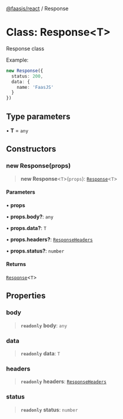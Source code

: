 [@faasjs/react](../README.md) / Response

# Class: Response\<T\>

Response class

Example:
```ts
new Response({
  status: 200,
  data: {
    name: 'FaasJS'
  }
})
```

## Type parameters

• **T** = `any`

## Constructors

### new Response(props)

> **new Response**\<`T`\>(`props`): [`Response`](Response.md)\<`T`\>

#### Parameters

• **props**

• **props\.body?**: `any`

• **props\.data?**: `T`

• **props\.headers?**: [`ResponseHeaders`](../type-aliases/ResponseHeaders.md)

• **props\.status?**: `number`

#### Returns

[`Response`](Response.md)\<`T`\>

## Properties

### body

> **`readonly`** **body**: `any`

### data

> **`readonly`** **data**: `T`

### headers

> **`readonly`** **headers**: [`ResponseHeaders`](../type-aliases/ResponseHeaders.md)

### status

> **`readonly`** **status**: `number`
